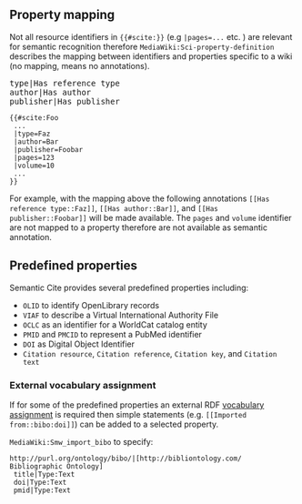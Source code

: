 ## Property mapping

Not all resource identifiers in `{{#scite:}}` (e.g `|pages=...` etc. ) are relevant for semantic recognition
therefore `MediaWiki:Sci-property-definition` describes the mapping between identifiers
and properties specific to a wiki (no mapping, means no annotations).

<pre>
type|Has reference type
author|Has author
publisher|Has publisher
</pre>

```
{{#scite:Foo
 ...
 |type=Faz
 |author=Bar
 |publisher=Foobar
 |pages=123
 |volume=10
 ...
}}
```
For example, with the mapping above the following annotations `[[Has reference type::Faz]]`, `[[Has author::Bar]]`, and
`[[Has publisher::Foobar]]` will be made available. The `pages` and `volume` identifier are not mapped to a
property therefore are not available as semantic annotation.

## Predefined properties

Semantic Cite provides several predefined properties including:

- `OLID` to identify OpenLibrary records
- `VIAF` to describe a Virtual International Authority File
- `OCLC` as an identifier for a WorldCat catalog entity
- `PMID` and `PMCID` to represent a PubMed identifier
- `DOI` as Digital Object Identifier
- `Citation resource`, `Citation reference`, `Citation key`, and `Citation text`

### External vocabulary assignment

If for some of the predefined properties an external RDF [vocabulary assignment][smw-import] is required then
simple statements (e.g. `[[Imported from::bibo:doi]]`) can be added to a selected property.

`MediaWiki:Smw_import_bibo` to specify:

```
http://purl.org/ontology/bibo/|[http://bibliontology.com/ Bibliographic Ontology]
 title|Type:Text
 doi|Type:Text
 pmid|Type:Text
```

[smw-import]: https://semantic-mediawiki.org/wiki/Help:Import_vocabulary